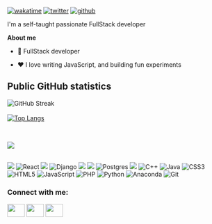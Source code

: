 [![wakatime](https://wakatime.com/badge/user/ef27af5b-4eed-4e87-8eb4-dcd287cfdfd3.svg)](https://wakatime.com/@ef27af5b-4eed-4e87-8eb4-dcd287cfdfd3)
[![twitter](https://img.shields.io/twitter/follow/hicodev?label=followers&logo=twitter&color=%23007ec6&style=plastic)](https://twitter.com/@hicodev)
[![github](https://img.shields.io/github/followers/hicodev-rw?logo=github&style=plastic)](https://github.com/hicodev-rw?tab=followers)


I'm a self-taught passionate FullStack developer

**About me**

- 💼 FullStack developer

- ❤️ I love writing JavaScript, and building fun experiments

## Public GitHub statistics<br>
![GitHub Streak](https://github-readme-streak-stats.herokuapp.com/?user=hicodev-rw&show_icons=true&theme=blue-green) <br/><br/>
[![Top Langs](https://github-readme-stats.vercel.app/api/top-langs/?username=hicodev-rw&layout=compact&theme=blue-green)](https://github.com/hicodev-rw/github-readme-stats)
<br/><br/>

## 
![](https://komarev.com/ghpvc/?username=hicodev-rw)
<br />
<br />

![](https://img.shields.io/badge/Node.js-339933?style=for-the-badge&logo=nodedotjs&logoColor=white)
![React](https://img.shields.io/badge/react-%2320232a.svg?style=for-the-badge&logo=react&logoColor=%2361DAFB)
![](https://img.shields.io/badge/Express.js-000000?style=for-the-badge&logo=express&logoColor=white)
![Django](https://img.shields.io/badge/django-%23092E20.svg?style=for-the-badge&logo=django&logoColor=white)
![](https://img.shields.io/badge/Bootstrap-563D7C?style=for-the-badge&logo=bootstrap&logoColor=white)
![](https://img.shields.io/badge/MongoDB-4EA94B?style=for-the-badge&logo=mongodb&logoColor=white)
![Postgres](https://img.shields.io/badge/postgres-%23316192.svg?style=for-the-badge&logo=postgresql&logoColor=white)
![](https://img.shields.io/badge/MySQL-005C84?style=for-the-badge&logo=mysql&logoColor=white)
![C++](https://img.shields.io/badge/c++-%2300599C.svg?style=for-the-badge&logo=c%2B%2B&logoColor=white)
![Java](https://img.shields.io/badge/java-%23ED8B00.svg?style=for-the-badge&logo=java&logoColor=white)
![CSS3](https://img.shields.io/badge/css3-%231572B6.svg?style=for-the-badge&logo=css3&logoColor=white)
![HTML5](https://img.shields.io/badge/html5-%23E34F26.svg?style=for-the-badge&logo=html5&logoColor=white)
![JavaScript](https://img.shields.io/badge/javascript-%23323330.svg?style=for-the-badge&logo=javascript&logoColor=%23F7DF1E)
![PHP](https://img.shields.io/badge/php-%23777BB4.svg?style=for-the-badge&logo=php&logoColor=white)
![Python](https://img.shields.io/badge/python-3670A0?style=for-the-badge&logo=python&logoColor=ffdd54)
![Anaconda](https://img.shields.io/badge/Anaconda-%2344A833.svg?style=for-the-badge&logo=anaconda&logoColor=white)
![Git](https://img.shields.io/badge/git-%23F05033.svg?style=for-the-badge&logo=git&logoColor=white)


<h3 align="left">Connect with me:</h3>
<p align="left">
<a href="https://twitter.com/hicode_jc" target="blank"><img align="center" src="https://cdn.jsdelivr.net/npm/simple-icons@3.0.1/icons/twitter.svg" alt="" height="30" width="40" /></a>
<a href="https://rw.linkedin.com/in/jean-claude-hirwa-937b59167" target="blank"><img align="center" src="https://cdn.jsdelivr.net/npm/simple-icons@3.0.1/icons/linkedin.svg" alt="" height="30" width="40" /></a>
<a href="https://instagram.com/hicode_jc" target="blank"><img align="center" src="https://cdn.jsdelivr.net/npm/simple-icons@3.0.1/icons/instagram.svg" alt="" height="30" width="40"/></a>
</p>
